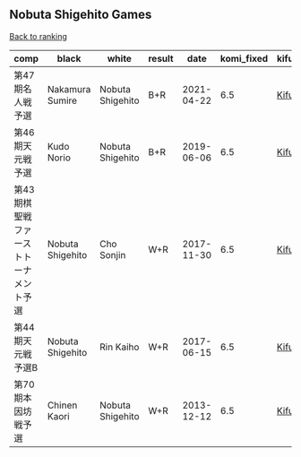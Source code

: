 ## Nobuta Shigehito Games

[Back to ranking](../../index.md)




| **comp** | **black** | **white** | **result** | **date** | **komi_fixed** | **kifu** | 
| --- | --- | --- | --- | --- | --- | --- |
| 第47期名人戦予選 | Nakamura Sumire | Nobuta Shigehito | B+R | 2021-04-22 | 6.5 | [Kifu](https://kifudepot.net/kifucontents.php?id=L%2Bhy1FOylEnjlo3DGzfsaA%3D%3D) | 
| 第46期天元戦予選 | Kudo Norio | Nobuta Shigehito | B+R | 2019-06-06 | 6.5 | [Kifu](https://kifudepot.net/kifucontents.php?id=Ix%2B1hFTCawWeepT%2F7iKZ8w%3D%3D) | 
| 第43期棋聖戦ファーストトーナメント予選 | Nobuta Shigehito | Cho Sonjin | W+R | 2017-11-30 | 6.5 | [Kifu](https://kifudepot.net/kifucontents.php?id=zFLu4%2BeKLGh%2FeJJk1a1zmg%3D%3D) | 
| 第44期天元戦　予選B | Nobuta Shigehito | Rin Kaiho | W+R | 2017-06-15 | 6.5 | [Kifu](https://kifudepot.net/kifucontents.php?id=%2BXchCDIEYZohliA1mHHPyg%3D%3D) | 
| 第70期本因坊戦予選 | Chinen Kaori | Nobuta Shigehito | W+R | 2013-12-12 | 6.5 | [Kifu](https://kifudepot.net/kifucontents.php?id=lwcKHR8839na2gcA4jjZNA%3D%3D) |




